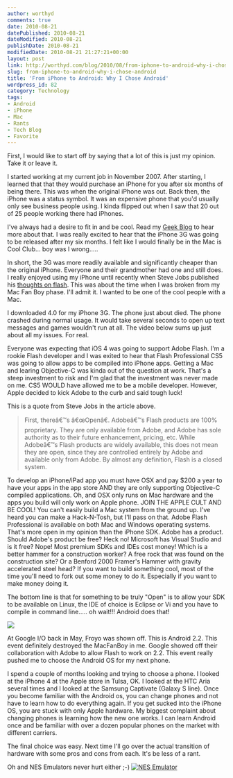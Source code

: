 ```yaml
---
author: worthyd
comments: true
date: 2010-08-21 
datePublished: 2010-08-21  
dateModified: 2010-08-21 
publishDate: 2010-08-21  
modifiedDate: 2010-08-21 21:27:21+00:00
layout: post
link: http://worthyd.com/blog/2010/08/from-iphone-to-android-why-i-chose-android/
slug: from-iphone-to-android-why-i-chose-android
title: 'From iPhone to Android: Why I Chose Android'
wordpress_id: 82
category: Technology
tags:
- Android
- iPhone
- Mac
- Rants
- Tech Blog
- Favorite
---
```


First, I would like to start off by saying that a lot of this is just my opinion. Take it or leave it.

I started working at my current job in November 2007. After starting, I learned that that they would purchase an iPhone for you after six months of being there. This was when the original iPhone was out. Back then, the iPhone was a status symbol.  It was an expensive phone that you'd usually only see business people using.  I kinda flipped out when I saw that 20 out of 25 people working there had iPhones.  

I've always had a desire to fit in and be cool. Read my [Geek Blog](http://worthyd.com/geekblog/) to hear more about that. I was really excited to hear that the iPhone 3G was going to be released after my six months.  I felt like I would finally be in the Mac is Cool Club... boy was I wrong..... 
<!-- more -->
In short, the 3G was more readily available and significantly cheaper than the original iPhone.  Everyone and their grandmother had one and still does.  I really enjoyed using my iPhone until recently when Steve Jobs published his [thoughts on flash](http://www.apple.com/hotnews/thoughts-on-flash/).  This was about the time when I was broken from my Mac Fan Boy phase.   I'll admit it. I wanted to be one of the cool people with a Mac.  

I downloaded 4.0 for my iPhone 3G.  The phone just about died.  The phone crashed during normal usage. It would take several seconds to open up text messages and games wouldn't run at all. The video below sums up just about all my issues. For real.



Everyone was expecting that iOS 4 was going to support Adobe Flash. I'm a rookie Flash developer and I was exited to hear that Flash Professional CS5 was going to allow apps to be compiled into iPhone apps.  Getting a Mac and learing Objective-C was kinda out of the question at work. That's a steep investment to risk and I'm glad that the investment was never made on me.  CS5 WOULD have allowed me to be a mobile developer. However, Apple decided to kick Adobe to the curb and said tough luck!  

This is a quote from Steve Jobs in the article above.


<blockquote>
First, thereâ€™s â€œOpenâ€.
Adobeâ€™s Flash products are 100% proprietary. They are only available from Adobe, and Adobe has sole authority as to their future enhancement, pricing, etc. While Adobeâ€™s Flash products are widely available, this does not mean they are open, since they are controlled entirely by Adobe and available only from Adobe. By almost any definition, Flash is a closed system.</blockquote>



To develop an iPhone/iPad app you must have OSX and pay $200 a year to have your apps in the app store AND they are only supporting Objective-C compiled applications.  Oh, and OSX only runs on Mac hardware and the apps you build will only work on Apple phone.  JOIN THE APPLE CULT AND BE COOL!  You can't easily build a Mac system from the ground up.  I've heard you can make a Hack-N-Tosh, but I'll pass on that.  Adobe Flash Professional is available on both Mac and Windows operating systems.  That's more open in my opinion than the iPhone SDK.  Adobe has a product. Should Adobe's product be free? Heck no!  Microsoft has Visual Studio and is it free? Nope!  Most premium SDKs and IDEs cost money!  Which is a better hammer for a construction worker? A free rock that was found on the construction site? Or a Benford 2000 Framer's Hammer with gravity accelerated steel head?  If you want to build something cool, most of the time you'll need to fork out some money to do it. Especially if you want to make money doing it.  

 The bottom line is that for something to be truly "Open" is to allow your SDK to be available on Linux, the IDE of choice is Eclipse or Vi and you have to compile in command line..... oh wait!!! Android does that!

[![](http://blog.worthyd.com/wp-content/uploads/2010/08/6a00e55225079e883401347fe5dca0970c-300x235.jpg)](http://blog.worthyd.com/wp-content/uploads/2010/08/6a00e55225079e883401347fe5dca0970c.jpg)

At Google I/O back in May, Froyo was shown off. This is Android 2.2.  This event definitely destroyed the MacFanBoy in me.  Google showed off their collaboration with Adobe to allow Flash to work on 2.2.  This event really pushed me to choose the Android OS for my next phone.

I spend a couple of months looking and trying to choose a phone.  I looked at the iPhone 4 at the Apple store in Tulsa, OK. I looked at the HTC Aria several times and I looked at the Samsung Captivate (Galaxy S line).  Once you become familiar with the Android os, you can change phones and not have to learn how to do everything again.  If you get sucked into the iPhone OS, you are stuck with only Apple hardware.  My biggest complaint about changing phones is learning how the new one works.  I can learn Android once and be familiar with over a dozen popular phones on the market with different carriers.  

The final choice was easy.  Next time I'll go over the actual transition of hardware with some pros and cons from each. It's be less of a rant.

Oh and NES Emulators never hurt either ;-)
[![NES Emulator](http://blog.worthyd.com/wp-content/uploads/2010/08/nesoidlite-300x190.jpg)](http://blog.worthyd.com/wp-content/uploads/2010/08/nesoidlite.jpg)
